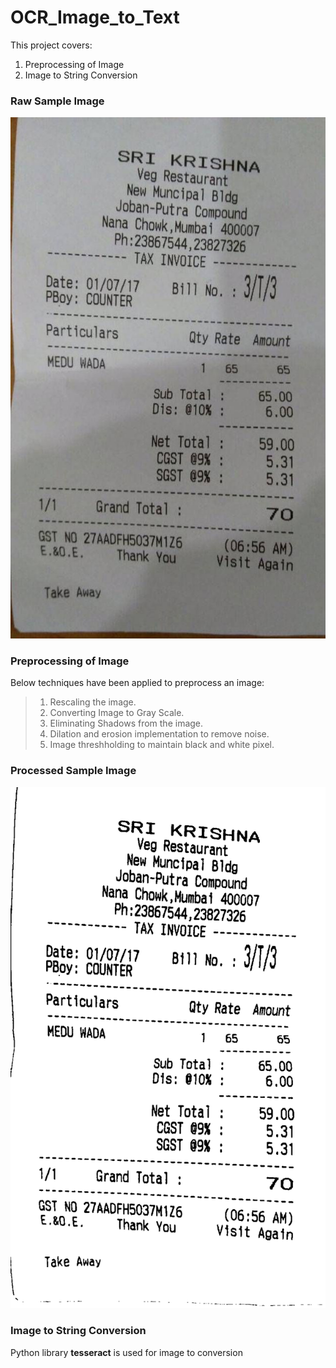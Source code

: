 # OCR_Image_to_Text

This project covers:

1. Preprocessing of Image 
2. Image to String Conversion

### Raw Sample Image
![alt text](ocr/bill.jfif)
### Preprocessing of Image 
Below techniques have been applied to preprocess an image:

> 1. Rescaling the image.
> 2. Converting Image to Gray Scale.
> 3. Eliminating Shadows from the image.
> 4. Dilation and erosion implementation to remove noise.
> 5. Image threshholding to maintain black and white pixel.

### Processed Sample Image
![alt text](ocr/bill_filter_as.png)
### Image to String Conversion
Python library **tesseract** is used for image to conversion
